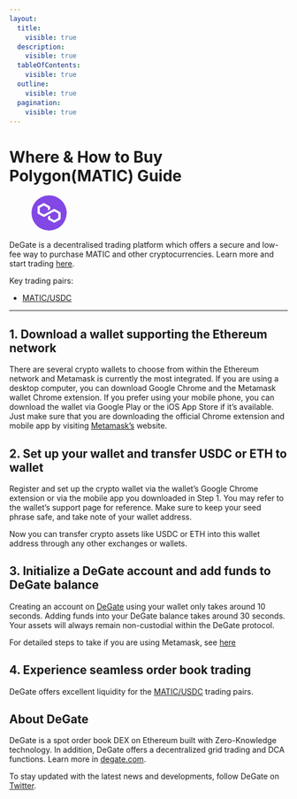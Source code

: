 ```yaml
---
layout:
  title:
    visible: true
  description:
    visible: true
  tableOfContents:
    visible: true
  outline:
    visible: true
  pagination:
    visible: true
---
```


# Where & How to Buy Polygon(MATIC) Guide

<figure><img src="../.gitbook/assets/matic_0x7d1afa7b718fb893db30a3abc0cfc608aacfebb0.png" alt="MATIC" width="64" style="border-radius: 50%;"><figcaption></figcaption></figure>

DeGate is a decentralised trading platform which offers a secure and low-fee way to purchase MATIC and other cryptocurrencies. Learn more and start trading [here](https://app.degate.com/trade/USDC/0x7d1afa7b718fb893db30a3abc0cfc608aacfebb0?utm_source=howtobuy).&#x20;

Key trading pairs:

* [MATIC/USDC](https://app.degate.com/trade/USDC/0x7d1afa7b718fb893db30a3abc0cfc608aacfebb0?utm_source=howtobuy)

***

## 1. Download a wallet supporting the Ethereum network

There are several crypto wallets to choose from within the Ethereum network and Metamask is currently the most integrated. If you are using a desktop computer, you can download Google Chrome and the Metamask wallet Chrome extension. If you prefer using your mobile phone, you can download the wallet via Google Play or the iOS App Store if it’s available. Just make sure that you are downloading the official Chrome extension and mobile app by visiting [Metamask’s](https://metamask.io/) website.

## 2. Set up your wallet and transfer USDC or ETH to wallet

Register and set up the crypto wallet via the wallet’s Google Chrome extension or via the mobile app you downloaded in Step 1. You may refer to the wallet’s support page for reference. Make sure to keep your seed phrase safe, and take note of your wallet address.&#x20;

Now you can transfer crypto assets like USDC or ETH into this wallet address through any other exchanges or wallets.

## 3. Initialize a DeGate account and add funds to DeGate balance

Creating an account on [DeGate](https://app.degate.com/?utm_source=MATIC_howtobuy) using your wallet only takes around 10 seconds. Adding funds into your DeGate balance takes around 30 seconds. Your assets will always remain non-custodial within the DeGate protocol.

For detailed steps to take if you are using Metamask, see [here](https://docs.degate.com/v/product_en/main-features/wallet-connectivity/metamask)

## 4. Experience seamless order book trading

DeGate offers excellent liquidity for the [MATIC/USDC](https://app.degate.com/trade/USDC/0x7d1afa7b718fb893db30a3abc0cfc608aacfebb0?utm_source=howtobuy) trading pairs.&#x20;

## About DeGate

DeGate is a spot order book DEX on Ethereum built with Zero-Knowledge technology. In addition, DeGate offers a decentralized grid trading and DCA functions. Learn more in [degate.com](https://degate.com/?utm_source=MATIC_howtobuy).

To stay updated with the latest news and developments, follow DeGate on [Twitter](https://twitter.com/degatedex).
